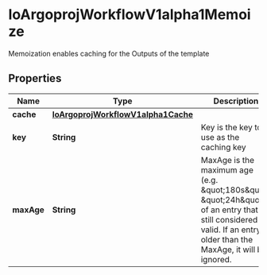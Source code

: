 

# IoArgoprojWorkflowV1alpha1Memoize

Memoization enables caching for the Outputs of the template

## Properties

Name | Type | Description | Notes
------------ | ------------- | ------------- | -------------
**cache** | [**IoArgoprojWorkflowV1alpha1Cache**](IoArgoprojWorkflowV1alpha1Cache.md) |  | 
**key** | **String** | Key is the key to use as the caching key | 
**maxAge** | **String** | MaxAge is the maximum age (e.g. \&quot;180s\&quot;, \&quot;24h\&quot;) of an entry that is still considered valid. If an entry is older than the MaxAge, it will be ignored. | 



